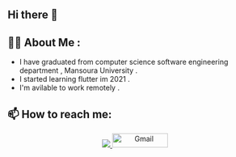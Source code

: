 ## Hi there 👋

## 👩‍💻 About Me :
- I have graduated from computer science software engineering department , Mansoura University .
- I started learning flutter im 2021 .
- I'm avilable to work remotely .

## 📫 How to reach me:

<div align="center">
    <a href="https://www.linkedin.com/in/mariam-elkhelawy-ab5183253/" target="_blank">
        <img src="https://img.shields.io/badge/LinkedIn-0077B5?style=for-the-badge&logo=linkedin&logoColor=white" target="_blank" />
    </a>
     <a href="mailto:mariamelkhelawy2001W@gmail.com"><img src="https://img.shields.io/badge/Gmail-red?style=flat-square&logo=gmail&logoColor=white" alt="Gmail" style="height: 28px; width: 110px;"></a>


<!--
**Mariam-Elkhelawy/Mariam-Elkhelawy** is a ✨ _special_ ✨ repository because its `README.md` (this file) appears on your GitHub profile.

Here are some ideas to get you started:

- 🔭 I’m currently working on ...
- 🌱 I’m currently learning ...
- 👯 I’m looking to collaborate on ...
- 🤔 I’m looking for help with ...
- 💬 Ask me about ...
- 📫 How to reach me: ...
- 😄 Pronouns: ...
- ⚡ Fun fact: ...
-->
